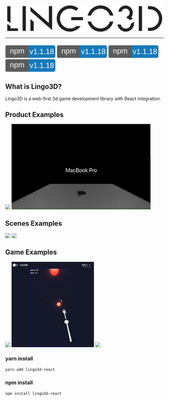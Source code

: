 <div align="center">
  <img width="500px" src="https://github.com/Hubert-HuJianhua/lingo3d-dev/blob/main/image/LINGO3Dlogo.png"/>
</div>


---
### [![npm][npm-image]][npm-url]   [![npm][npm-image]][npm-url]    [![npm][npm-image]][npm-url]   [![npm][npm-image]][npm-url]
[npm-image]: https://github.com/Hubert-HuJianhua/lingo3d-dev/blob/main/image/npm.svg
[npm-url]: https://www.npmjs.com/package/lingo3d-react


## What is Lingo3D?
Lingo3D is a web-first 3d game development library with React integration.
## Product Examples
<img src="https://github.com/Hubert-HuJianhua/lingo3d-dev/blob/main/image/applewatch.gif" height="270px">  <img src="https://github.com/Hubert-HuJianhua/lingo3d-dev/blob/main/image/macbook.gif" height="270px">

## Scenes Examples 
<img src="https://github.com/Hubert-HuJianhua/lingo3d-dev/blob/main/image/pingpong.gif" height="240px">  <img src="https://github.com/Hubert-HuJianhua/lingo3d-dev/blob/main/image/fairytale.gif" height="240px"> 


## Game Examples
<img src="https://github.com/Hubert-HuJianhua/lingo3d-dev/blob/main/image/universe.gif" height="270px">  <img src="https://github.com/Hubert-HuJianhua/lingo3d-dev/blob/main/image/shotting.gif" height="270px">  <img src="https://github.com/Hubert-HuJianhua/lingo3d-dev/blob/main/image/gun.gif" height="270px">


### yarn install

```bash
yarn add lingo3d-react
```
### npm install
```bash
npm install lingo3d-react
```
